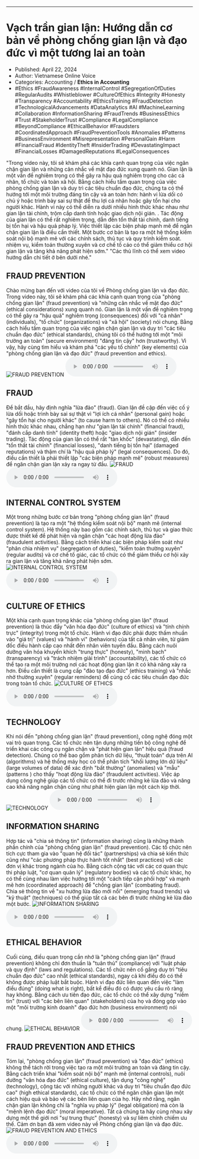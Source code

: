
---

# Vạch trần gian lận: Hướng dẫn cơ bản về phòng chống gian lận và đạo đức vì một tương lai an toàn

- Published: April 22, 2024
- Author: Vietnamese Online Voice
- Categories: Accounting / **Ethics in Accounting**
- #Ethics #FraudAwareness #InternalControl #SegregationOfDuties #RegularAudits #Whistleblower #CultureOfEthics #Integrity #Honesty #Transparency #Accountability #EthicsTraining #FraudDetection #TechnologicalAdvancements #DataAnalytics #AI #MachineLearning #Collaboration #InformationSharing #FraudTrends #BusinessEthics #Trust #StakeholderTrust #Compliance #LegalCompliance #BeyondCompliance #EthicalBehavior #Fraudsters #CoordinatedApproach #FraudPreventionTools #Anomalies #Patterns #BusinessEnvironment #Misrepresentation #PersonalGain #Harm #FinancialFraud #IdentityTheft #InsiderTrading #DevastatingImpact #FinancialLosses #DamagedReputations #LegalConsequences

"Trong video này, tôi sẽ khám phá các khía cạnh quan trọng của việc ngăn chặn gian lận và những cân nhắc về mặt đạo đức xung quanh nó. Gian lận là một vấn đề nghiêm trọng có thể gây ra hậu quả nghiêm trọng cho các cá nhân, tổ chức và toàn xã hội. Bằng cách hiểu tầm quan trọng của việc phòng chống gian lận và duy trì các tiêu chuẩn đạo đức, chúng ta có thể hướng tới một môi trường đáng tin cậy và an toàn hơn: hành vi lừa dối có chủ ý hoặc trình bày sai sự thật để thu lợi cá nhân hoặc gây tổn hại cho người khác. Hành vi này có thể diễn ra dưới nhiều hình thức khác nhau như gian lận tài chính, trộm cắp danh tính hoặc giao dịch nội gián. . Tác động của gian lận có thể rất nghiêm trọng, dẫn đến tổn thất tài chính, danh tiếng bị tổn hại và hậu quả pháp lý. Việc thiết lập các biện pháp mạnh mẽ để ngăn chặn gian lận là điều cần thiết. Một bước cơ bản là tạo ra một hệ thống kiểm soát nội bộ mạnh mẽ với các chính sách, thủ tục và quy trình kiểm soát. nhiệm vụ, kiểm toán thường xuyên và cơ chế tố cáo có thể giảm thiểu cơ hội gian lận và tăng khả năng phát hiện sớm." "Các thủ lĩnh có thể xem video hướng dẫn chi tiết ở bên dưới nhé."


## FRAUD PREVENTION

Chào mừng bạn đến với video của tôi về Phòng chống gian lận và đạo đức. Trong video này, tôi sẽ khám phá các khía cạnh quan trọng của "phòng chống gian lận" (fraud prevention) và "những cân nhắc về mặt đạo đức" (ethical considerations) xung quanh nó. Gian lận là một vấn đề nghiêm trọng có thể gây ra "hậu quả" nghiêm trọng (consequences) đối với "cá nhân" (individuals), "tổ chức" (organizations) và "xã hội" (society) nói chung. Bằng cách hiểu tầm quan trọng của việc ngăn chặn gian lận và duy trì "các tiêu chuẩn đạo đức" (ethical standards), chúng tôi có thể hướng tới một "môi trường an toàn" (secure environment) "đáng tin cậy" hơn (trustworthy). Vì vậy, hãy cùng tìm hiểu và khám phá "các yếu tố chính" (key elements) của "phòng chống gian lận và đạo đức" (fraud prevention and ethics).
![FRAUD PREVENTION](https://http-archiver-apis-production-80.schnworks.com/storage/images/transitions/2024-04-22/transition--1362166427-Montserrat-Medium-7B1FA2.jpg)
<audio controls>
    <source src="https://http-archiver-apis-production-80.schnworks.com/storage/audio/file-13377013240.mp3" type="audio/mpeg">
</audio>



## FRAUD

Để bắt đầu, hãy định nghĩa "lừa đảo" (fraud). Gian lận đề cập đến việc cố ý lừa dối hoặc trình bày sai sự thật vì "lợi ích cá nhân" (personal gain) hoặc "gây tổn hại cho người khác" (to cause harm to others). Nó có thể có nhiều hình thức khác nhau, chẳng hạn như "gian lận tài chính" (financial fraud), "đánh cắp danh tính" (identity theft) hoặc "giao dịch nội gián" (insider trading). Tác động của gian lận có thể rất "tàn khốc" (devastating), dẫn đến "tổn thất tài chính" (financial losses), "danh tiếng bị tổn hại" (damaged reputations) và thậm chí là "hậu quả pháp lý" (legal consequences). Do đó, điều cần thiết là phải thiết lập "các biện pháp mạnh mẽ" (robust measures) để ngăn chặn gian lận xảy ra ngay từ đầu.
![FRAUD](https://http-archiver-apis-production-80.schnworks.com/storage/images/transitions/2024-04-22/transition-24412642199-Montserrat-Black-004895.jpg)
<audio controls>
    <source src="https://http-archiver-apis-production-80.schnworks.com/storage/audio/file-11908986632.mp3" type="audio/mpeg">
</audio>



## INTERNAL CONTROL SYSTEM

Một trong những bước cơ bản trong "phòng chống gian lận" (fraud prevention) là tạo ra một "hệ thống kiểm soát nội bộ" mạnh mẽ (internal control system). Hệ thống này bao gồm các chính sách, thủ tục và giao thức được thiết kế để phát hiện và ngăn chặn "các hoạt động lừa đảo" (fraudulent activities). Bằng cách triển khai các biện pháp kiểm soát như "phân chia nhiệm vụ" (segregation of duties), "kiểm toán thường xuyên" (regular audits) và cơ chế tố giác, các tổ chức có thể giảm thiểu cơ hội xảy ra gian lận và tăng khả năng phát hiện sớm.
![INTERNAL CONTROL SYSTEM](https://http-archiver-apis-production-80.schnworks.com/storage/images/transitions/2024-04-22/transition--27425552196-Montserrat-Bold-4A148C.jpg)
<audio controls>
    <source src="https://http-archiver-apis-production-80.schnworks.com/storage/audio/file-7622057481.mp3" type="audio/mpeg">
</audio>



## CULTURE OF ETHICS

Một khía cạnh quan trọng khác của "phòng chống gian lận" (fraud prevention) là thúc đẩy "văn hóa đạo đức" (culture of ethics) và "tính chính trực" (integrity) trong một tổ chức. Hành vi đạo đức phải được thấm nhuần vào "giá trị" (values) và "hành vi" (behaviors) của tất cả nhân viên, từ giám đốc điều hành cấp cao nhất đến nhân viên tuyến đầu. Bằng cách nuôi dưỡng văn hóa khuyến khích "trung thực" (honesty), "minh bạch" (transparency) và "trách nhiệm giải trình" (accountability), các tổ chức có thể tạo ra một môi trường nơi các hoạt động gian lận ít có khả năng xảy ra hơn. Điều cần thiết là cung cấp "đào tạo đạo đức" (ethics training) và "nhắc nhở thường xuyên" (regular reminders) để củng cố các tiêu chuẩn đạo đức trong toàn tổ chức.
![CULTURE OF ETHICS](https://http-archiver-apis-production-80.schnworks.com/storage/images/transitions/2024-04-22/transition-11076963630-Montserrat-SemiBold-512DA8.jpg)
<audio controls>
    <source src="https://http-archiver-apis-production-80.schnworks.com/storage/audio/file-15744804335.mp3" type="audio/mpeg">
</audio>



## TECHNOLOGY

Khi nói đến "phòng chống gian lận" (fraud prevention), công nghệ đóng một vai trò quan trọng. Các tổ chức nên tận dụng những tiến bộ công nghệ để triển khai các công cụ ngăn chặn và "phát hiện gian lận" hiệu quả (fraud detection). Chúng có thể bao gồm phân tích dữ liệu, "thuật toán" dựa trên AI (algorithms) và hệ thống máy học có thể phân tích "khối lượng lớn dữ liệu" (large volumes of data) để xác định "bất thường" (anomalies) và "mẫu" (patterns ) cho thấy "hoạt động lừa đảo" (fraudulent activities). Việc áp dụng công nghệ giúp các tổ chức có thể đi trước những kẻ lừa đảo và nâng cao khả năng ngăn chặn cũng như phát hiện gian lận một cách kịp thời.
![TECHNOLOGY](https://http-archiver-apis-production-80.schnworks.com/storage/images/transitions/2024-04-22/transition--47275503114-Montserrat-Black-9C27B0.jpg)
<audio controls>
    <source src="https://http-archiver-apis-production-80.schnworks.com/storage/audio/file-23843757409.mp3" type="audio/mpeg">
</audio>



## INFORMATION SHARING

Hợp tác và "chia sẻ thông tin" (information sharing) cũng là những thành phần chính của "phòng chống gian lận" (fraud prevention). Các tổ chức nên tích cực tham gia vào "quan hệ đối tác" (partnerships) và chia sẻ kiến ​​thức cũng như "các phương pháp thực hành tốt nhất" (best practices) với các đơn vị khác trong ngành của họ. Bằng cách cộng tác với các cơ quan thực thi pháp luật, "cơ quan quản lý" (regulatory bodies) và các tổ chức khác, họ có thể cùng nhau làm việc hướng tới một "cách tiếp cận phối hợp" và mạnh mẽ hơn (coordinated approach) để "chống gian lận" (combating fraud). Chia sẻ thông tin về "xu hướng lừa đảo mới nổi" (emerging fraud trends) và "kỹ thuật" (techniques) có thể giúp tất cả các bên đi trước những kẻ lừa đảo một bước.
![INFORMATION SHARING](https://http-archiver-apis-production-80.schnworks.com/storage/images/transitions/2024-04-22/transition--18661174584-Montserrat-Bold-512DA8.jpg)
<audio controls>
    <source src="https://http-archiver-apis-production-80.schnworks.com/storage/audio/file-5286684942.mp3" type="audio/mpeg">
</audio>



## ETHICAL BEHAVIOR

Cuối cùng, điều quan trọng cần nhớ là "phòng chống gian lận" (fraud prevention) không chỉ đơn thuần là "tuân thủ" (compliance) với "luật pháp và quy định" (laws and regulations). Các tổ chức nên cố gắng duy trì "tiêu chuẩn đạo đức" cao nhất (ethical standards), ngay cả khi điều đó có thể không được pháp luật bắt buộc. Hành vi đạo đức liên quan đến việc "làm điều đúng" (doing what is right), bất kể điều đó có được yêu cầu rõ ràng hay không. Bằng cách ưu tiên đạo đức, các tổ chức có thể xây dựng "niềm tin" (trust) với "các bên liên quan" (stakeholders) của họ và đóng góp vào một "môi trường kinh doanh" đạo đức hơn (business environment) nói chung.
![ETHICAL BEHAVIOR](https://http-archiver-apis-production-80.schnworks.com/storage/images/transitions/2024-04-22/transition-14835457948-Montserrat-ExtraBold-303F9F.jpg)
<audio controls>
    <source src="https://http-archiver-apis-production-80.schnworks.com/storage/audio/file-1477743799.mp3" type="audio/mpeg">
</audio>



## FRAUD PREVENTION AND ETHICS

Tóm lại, "phòng chống gian lận" (fraud prevention) và "đạo đức" (ethics) không thể tách rời trong việc tạo ra một môi trường an toàn và đáng tin cậy. Bằng cách triển khai "kiểm soát nội bộ" mạnh mẽ (internal controls), nuôi dưỡng "văn hóa đạo đức" (ethical culture), tận dụng "công nghệ" (technology), cộng tác với những người khác và duy trì "tiêu chuẩn đạo đức cao" (high ethical standards), các tổ chức có thể ngăn chặn gian lận một cách hiệu quả và bảo vệ các bên liên quan của họ. Hãy nhớ rằng, ngăn chặn gian lận không chỉ là "nghĩa vụ pháp lý" (legal obligation) mà còn là "mệnh lệnh đạo đức" (moral imperative). Tất cả chúng ta hãy cùng nhau xây dựng một thế giới nơi "sự trung thực" (honesty) và sự liêm chính chiếm ưu thế. Cảm ơn bạn đã xem video này về Phòng chống gian lận và đạo đức.
![FRAUD PREVENTION AND ETHICS](https://http-archiver-apis-production-80.schnworks.com/storage/images/transitions/2024-04-22/transition-59000473521-Montserrat-Black-1A237E.jpg)
<audio controls>
    <source src="https://http-archiver-apis-production-80.schnworks.com/storage/audio/file-13102716877.mp3" type="audio/mpeg">
</audio>

